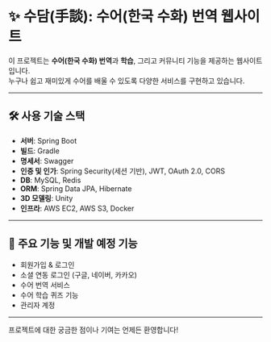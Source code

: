 # ✨ 수담(手談): 수어(한국 수화) 번역 웹사이트

이 프로젝트는 **수어(한국 수화) 번역**과 **학습**, 그리고 커뮤니티 기능을 제공하는 웹사이트입니다.  
누구나 쉽고 재미있게 수어를 배울 수 있도록 다양한 서비스를 구현하고 있습니다.

---

## 🛠️ 사용 기술 스택

- **서버**: Spring Boot
- **빌드**: Gradle
- **명세서**: Swagger
- **인증 및 인가**: Spring Security(세션 기반), JWT, OAuth 2.0, CORS
- **DB**: MySQL, Redis
- **ORM**: Spring Data JPA, Hibernate  
- **3D 모델링**: Unity
- **인프라**: AWS EC2, AWS S3, Docker

---

## 🌟 주요 기능 및 개발 예정 기능

- 회원가입 & 로그인
- 소셜 연동 로그인 (구글, 네이버, 카카오)
- 수어 번역 서비스
- 수어 학습 퀴즈 기능
- 관리자 계정

---

프로젝트에 대한 궁금한 점이나 기여는 언제든 환영합니다!
